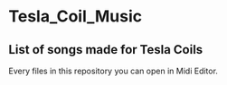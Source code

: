 # Tesla_Coil_Music
## List of songs made for Tesla Coils


Every files in this repository you can open in Midi Editor.
